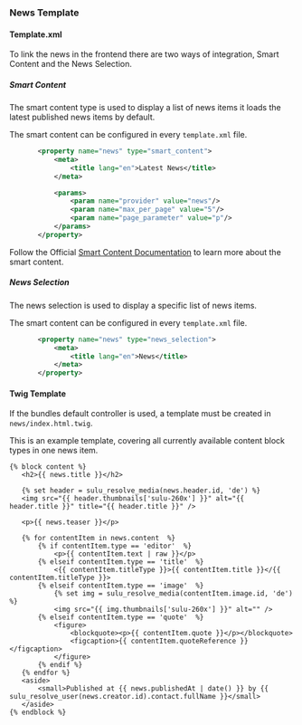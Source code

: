 ### News Template

#### Template.xml 

To link the news in the frontend there are two ways of integration, Smart Content and the News Selection.

##### Smart Content
The smart content type is used to display a list of news items it loads the latest published news items by default.

The smart content can be configured in every `template.xml` file.

 ```xml
        <property name="news" type="smart_content">
            <meta>
                <title lang="en">Latest News</title>
            </meta>

            <params>
                <param name="provider" value="news"/>
                <param name="max_per_page" value="5"/>
                <param name="page_parameter" value="p"/>
            </params>
        </property>

```

Follow the Official [Smart Content Documentation](https://docs.sulu.io/en/latest/cookbook/smart-content.html) to learn more about the smart content.

##### News Selection
The news selection is used to display a specific list of news items.

The smart content can be configured in every `template.xml` file.

 ```xml
        <property name="news" type="news_selection">
            <meta>
                <title lang="en">News</title>
            </meta>
        </property>
```

#### Twig Template

If the bundles default controller is used, a template must be created in `news/index.html.twig`.

This is an example template, covering all currently available content block types in one news item.

 ```twig
{% block content %}
    <h2>{{ news.title }}</h2>

    {% set header = sulu_resolve_media(news.header.id, 'de') %}
    <img src="{{ header.thumbnails['sulu-260x'] }}" alt="{{ header.title }}" title="{{ header.title }}" />

    <p>{{ news.teaser }}</p>
    
    {% for contentItem in news.content  %}
        {% if contentItem.type == 'editor'  %}
            <p>{{ contentItem.text | raw }}</p>
        {% elseif contentItem.type == 'title'  %}
            <{{ contentItem.titleType }}>{{ contentItem.title }}</{{ contentItem.titleType }}>
        {% elseif contentItem.type == 'image'  %}
            {% set img = sulu_resolve_media(contentItem.image.id, 'de') %}
            <img src="{{ img.thumbnails['sulu-260x'] }}" alt="" />
        {% elseif contentItem.type == 'quote'  %}
            <figure>
                <blockquote><p>{{ contentItem.quote }}</p></blockquote>
                <figcaption>{{ contentItem.quoteReference }}</figcaption>
            </figure>
        {% endif %}
    {% endfor %}
    <aside>
        <small>Published at {{ news.publishedAt | date() }} by {{ sulu_resolve_user(news.creator.id).contact.fullName }}</small>
    </aside>
{% endblock %}
 ```
